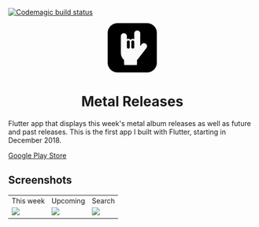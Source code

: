 [![Codemagic build status](https://api.codemagic.io/apps/5e84b9268863ff00142eac77/5e84b9268863ff00142eac76/status_badge.svg)](https://codemagic.io/apps/5e84b9268863ff00142eac77/5e84b9268863ff00142eac76/latest_build)

<p align="center"><img src="images/3.5x/logo.png" width="100"></p>
<h1 align="center">Metal Releases</h1>

Flutter app that displays this week's metal album releases as well as future and past releases.
This is the first app I built with Flutter, starting in December 2018.

[Google Play Store](https://play.google.com/store/apps/details?id=de.florianweinaug.albumreleasesapp)

## Screenshots

<table>
  <tr>
    <td>This week</td>
    <td>Upcoming</td>
    <td>Search</td>
  </tr>
  <tr>
    <td><img src="https://user-images.githubusercontent.com/17765766/79639136-f9393500-8189-11ea-833a-f1cb52db4e4b.png" width="100"></td>
    <td><img src="https://user-images.githubusercontent.com/17765766/79639134-f8080800-8189-11ea-81fb-3be43587e0b9.png" width="100"></td>
    <td><img src="https://user-images.githubusercontent.com/17765766/79639130-f6d6db00-8189-11ea-973e-16b06dcdbf95.png" width="100"></td>
  </tr>
</table>

